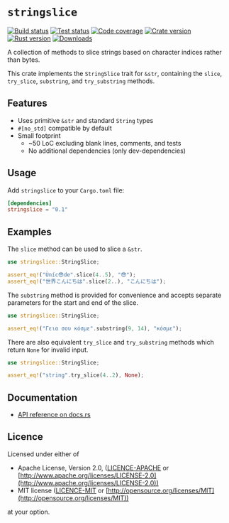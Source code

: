 # `stringslice`

[![Build status](https://img.shields.io/github/workflow/status/staticintlucas/stringslice/Build?style=flat-square)][build]
[![Test status](https://img.shields.io/github/workflow/status/staticintlucas/stringslice/Test?label=tests&style=flat-square)][tests]
[![Code coverage](https://img.shields.io/codecov/c/gh/staticintlucas/stringslice?style=flat-square)][coverage]
[![Crate version](https://img.shields.io/crates/v/stringslice?style=flat-square)][version]
[![Rust version](https://img.shields.io/badge/rust-1.30%2B-informational?style=flat-square)][rust version]
[![Downloads](https://img.shields.io/crates/d/stringslice?style=flat-square)][downloads]

A collection of methods to slice strings based on character indices rather than bytes.

This crate implements the `StringSlice` trait for `&str`,
containing the `slice`, `try_slice`, `substring`, and `try_substring` methods.

## Features

* Uses primitive `&str` and standard `String` types
* `#[no_std]` compatible by default
* Small footprint
  * ~50 LoC excluding blank lines, comments, and tests
  * No additional dependencies (only dev-dependencies)

## Usage

Add `stringslice` to your `Cargo.toml` file:

```toml
[dependencies]
stringslice = "0.1"
```

## Examples

The `slice` method can be used to slice a `&str`.

```rust
use stringslice::StringSlice;

assert_eq!("Ùníc😎de".slice(4..5), "😎");
assert_eq!("世界こんにちは".slice(2..), "こんにちは");
```

The `substring` method is provided for convenience and accepts
separate parameters for the start and end of the slice.

```rust
use stringslice::StringSlice;

assert_eq!("Γεια σου κόσμε".substring(9, 14), "κόσμε");
```

There are also equivalent `try_slice` and `try_substring` methods
which return `None` for invalid input.

```rust
use stringslice::StringSlice;

assert_eq!("string".try_slice(4..2), None);
```

## Documentation

* [API reference on docs.rs][docs]

[build]: https://github.com/staticintlucas/stringslice/actions/workflows/build.yml
[tests]: https://github.com/staticintlucas/stringslice/actions/workflows/test.yml
[coverage]: https://app.codecov.io/gh/staticintlucas/stringslice
[code quality]: https://www.codefactor.io/repository/github/staticintlucas/stringslice/
[version]: https://crates.io/crates/stringslice
[rust version]: https://crates.io/crates/stringslice
[downloads]: https://crates.io/crates/stringslice

[docs]: https://docs.rs/stringslice/latest/stringslice/

## Licence

Licensed under either of

* Apache License, Version 2.0, ([LICENCE-APACHE](LICENCE-APACHE) or [http://www.apache.org/licenses/LICENSE-2.0](http://www.apache.org/licenses/LICENSE-2.0))
* MIT license ([LICENCE-MIT](LICENCE-MIT) or [http://opensource.org/licenses/MIT](http://opensource.org/licenses/MIT))

at your option.

